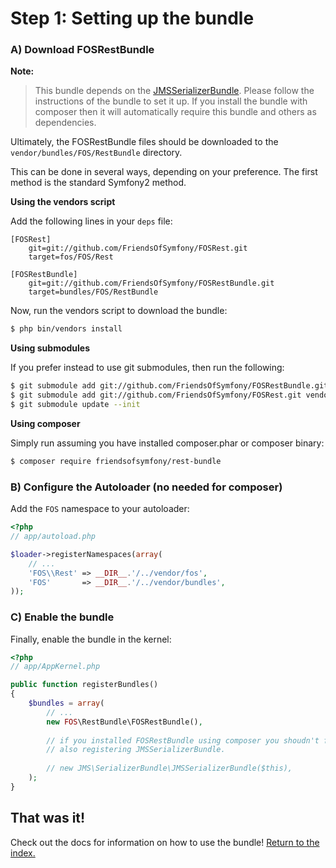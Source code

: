 Step 1: Setting up the bundle
=============================
### A) Download FOSRestBundle

**Note:**

> This bundle depends on the [JMSSerializerBundle](https://github.com/schmittjoh/JMSSerializerBundle). Please follow the instructions of the bundle to set it up.
> If you install the bundle with composer then it will automatically require this bundle and others as dependencies.

Ultimately, the FOSRestBundle files should be downloaded to the
`vendor/bundles/FOS/RestBundle` directory.

This can be done in several ways, depending on your preference. The first
method is the standard Symfony2 method.

**Using the vendors script**

Add the following lines in your `deps` file:

```
[FOSRest]
    git=git://github.com/FriendsOfSymfony/FOSRest.git
    target=fos/FOS/Rest

[FOSRestBundle]
    git=git://github.com/FriendsOfSymfony/FOSRestBundle.git
    target=bundles/FOS/RestBundle
```

Now, run the vendors script to download the bundle:

``` bash
$ php bin/vendors install
```

**Using submodules**

If you prefer instead to use git submodules, then run the following:

``` bash
$ git submodule add git://github.com/FriendsOfSymfony/FOSRestBundle.git vendor/bundles/FOS/RestBundle
$ git submodule add git://github.com/FriendsOfSymfony/FOSRest.git vendor/fos/FOS/Rest
$ git submodule update --init
```

**Using composer**

Simply run assuming you have installed composer.phar or composer binary:

``` bash
$ composer require friendsofsymfony/rest-bundle
```

### B) Configure the Autoloader (no needed for composer)

Add the `FOS` namespace to your autoloader:

``` php
<?php
// app/autoload.php

$loader->registerNamespaces(array(
    // ...
    'FOS\\Rest' => __DIR__.'/../vendor/fos',
    'FOS'       => __DIR__.'/../vendor/bundles',
));
```

### C) Enable the bundle

Finally, enable the bundle in the kernel:

``` php
<?php
// app/AppKernel.php

public function registerBundles()
{
    $bundles = array(
        // ...
        new FOS\RestBundle\FOSRestBundle(),
        
        // if you installed FOSRestBundle using composer you shoudn't forget
        // also registering JMSSerializerBundle.
        
        // new JMS\SerializerBundle\JMSSerializerBundle($this),
    );
}
```

## That was it!
Check out the docs for information on how to use the bundle! [Return to the index.](index.md)
